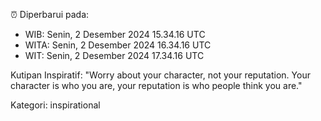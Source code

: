 ⏰ Diperbarui pada:
- WIB: Senin, 2 Desember 2024 15.34.16 UTC
- WITA: Senin, 2 Desember 2024 16.34.16 UTC
- WIT: Senin, 2 Desember 2024 17.34.16 UTC

Kutipan Inspiratif:
"Worry about your character, not your reputation. Your character is who you are, your reputation is who people think you are."


Kategori: inspirational

